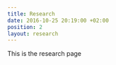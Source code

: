 ```yaml
---
title: Research
date: 2016-10-25 20:19:00 +02:00
position: 2
layout: research
---
```


This is the research page
